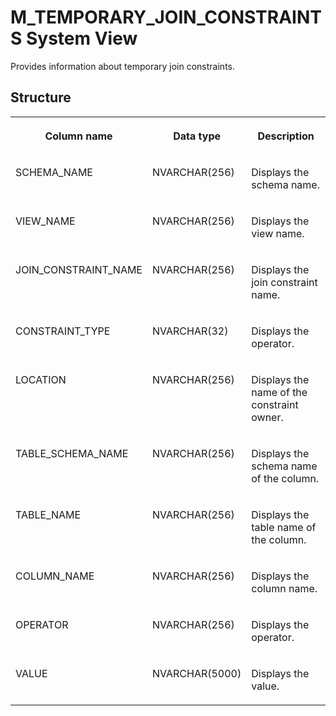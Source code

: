 <!-- loiod21b1871d295101492fdd7cb6de70542 -->

# M\_TEMPORARY\_JOIN\_CONSTRAINTS System View

Provides information about temporary join constraints.



<a name="loiod21b1871d295101492fdd7cb6de70542___m__t_e_m_p_o_r_a_r_y__j_o_i_n__c_o_n_s_t_r_a_i_n_t_s_1struct_M_TEMPORARY_JOIN_CONSTRAINTS"/>

## Structure


<table>
<tr>
<th valign="top">

Column name



</th>
<th valign="top">

Data type



</th>
<th valign="top">

Description



</th>
</tr>
<tr>
<td valign="top">

SCHEMA\_NAME



</td>
<td valign="top">

NVARCHAR\(256\)



</td>
<td valign="top">

Displays the schema name.



</td>
</tr>
<tr>
<td valign="top">

VIEW\_NAME



</td>
<td valign="top">

NVARCHAR\(256\)



</td>
<td valign="top">

Displays the view name.



</td>
</tr>
<tr>
<td valign="top">

JOIN\_CONSTRAINT\_NAME



</td>
<td valign="top">

NVARCHAR\(256\)



</td>
<td valign="top">

Displays the join constraint name.



</td>
</tr>
<tr>
<td valign="top">

CONSTRAINT\_TYPE



</td>
<td valign="top">

NVARCHAR\(32\)



</td>
<td valign="top">

Displays the operator.



</td>
</tr>
<tr>
<td valign="top">

LOCATION



</td>
<td valign="top">

NVARCHAR\(256\)



</td>
<td valign="top">

Displays the name of the constraint owner.



</td>
</tr>
<tr>
<td valign="top">

TABLE\_SCHEMA\_NAME



</td>
<td valign="top">

NVARCHAR\(256\)



</td>
<td valign="top">

Displays the schema name of the column.



</td>
</tr>
<tr>
<td valign="top">

TABLE\_NAME



</td>
<td valign="top">

NVARCHAR\(256\)



</td>
<td valign="top">

Displays the table name of the column.



</td>
</tr>
<tr>
<td valign="top">

COLUMN\_NAME



</td>
<td valign="top">

NVARCHAR\(256\)



</td>
<td valign="top">

Displays the column name.



</td>
</tr>
<tr>
<td valign="top">

OPERATOR



</td>
<td valign="top">

NVARCHAR\(256\)



</td>
<td valign="top">

Displays the operator.



</td>
</tr>
<tr>
<td valign="top">

VALUE



</td>
<td valign="top">

NVARCHAR\(5000\)



</td>
<td valign="top">

Displays the value.



</td>
</tr>
</table>

